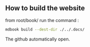 
## How to build the website

from root/book/ run the command :
```bash
mdbook build --dest-dir ./../.docs/
```

The github automatically open.